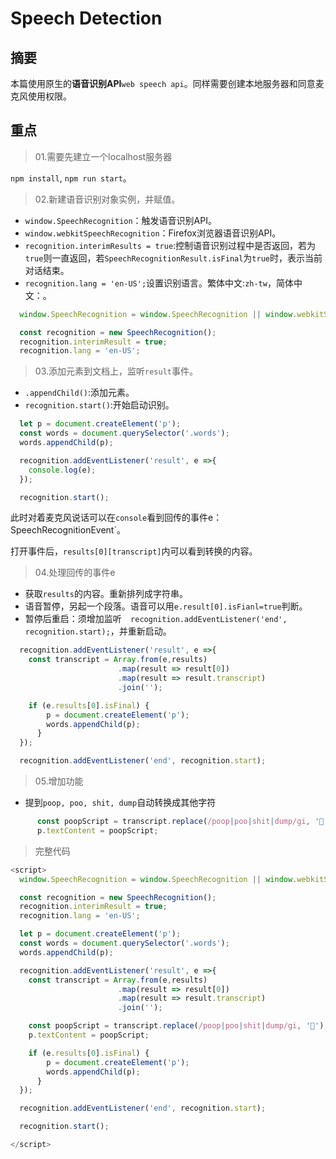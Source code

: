 # Speech Detection

## 摘要

本篇使用原生的**语音识别API**`web speech api`。同样需要创建本地服务器和同意麦克风使用权限。

## 重点

>01.需要先建立一个localhost服务器

`npm install`, `npm run start`。

>02.新建语音识别对象实例，并赋值。

- `window.SpeechRecognition`：触发语音识别API。
- `window.webkitSpeechRecognition`：Firefox浏览器语音识别API。
- `recognition.interimResults = true`:控制语音识别过程中是否返回，若为`true`则一直返回，若`SpeechRecognitionResult.isFinal`为`true`时，表示当前对话结束。
- `recognition.lang = 'en-US';`设置识别语言。繁体中文:`zh-tw`，简体中文：。

```javascript
  window.SpeechRecognition = window.SpeechRecognition || window.webkitSpeechRecognition;

  const recognition = new SpeechRecognition();
  recognition.interimResult = true;
  recognition.lang = 'en-US';
```

>03.添加元素到文档上，监听`result`事件。

- `.appendChild()`:添加元素。
- `recognition.start()`:开始启动识别。

```javascript
  let p = document.createElement('p');
  const words = document.querySelector('.words');
  words.appendChild(p);

  recognition.addEventListener('result', e =>{
    console.log(e);
  });

  recognition.start();
```

此时对着麦克风说话可以在`console`看到回传的事件e：SpeechRecognitionEvent`。

打开事件后，`results[0][transcript]`内可以看到转换的内容。

>04.处理回传的事件e

- 获取`results`的内容。重新排列成字符串。
- 语音暂停，另起一个段落。语音可以用`e.result[0].isFianl=true`判断。
- 暂停后重启：须增加监听`  recognition.addEventListener('end', recognition.start);`，并重新启动。

```javascript
  recognition.addEventListener('result', e =>{
    const transcript = Array.from(e,results)
                        .map(result => result[0])
                        .map(result => result.transcript)
                        .join('');

    if (e.results[0].isFinal) {
        p = document.createElement('p');
        words.appendChild(p);
      }
  });

  recognition.addEventListener('end', recognition.start);
```

>05.增加功能
- 提到`poop, poo, shit, dump`自动转换成其他字符


```javascript
      const poopScript = transcript.replace(/poop|poo|shit|dump/gi, '💩');
      p.textContent = poopScript;
```

> 完整代码

```javascript
<script>
  window.SpeechRecognition = window.SpeechRecognition || window.webkitSpeechRecognition;

  const recognition = new SpeechRecognition();
  recognition.interimResult = true;
  recognition.lang = 'en-US';

  let p = document.createElement('p');
  const words = document.querySelector('.words');
  words.appendChild(p);

  recognition.addEventListener('result', e =>{
    const transcript = Array.from(e,results)
                        .map(result => result[0])
                        .map(result => result.transcript)
                        .join('');

    const poopScript = transcript.replace(/poop|poo|shit|dump/gi, '💩');
    p.textContent = poopScript;

    if (e.results[0].isFinal) {
        p = document.createElement('p');
        words.appendChild(p);
      }
  });

  recognition.addEventListener('end', recognition.start);

  recognition.start();

</script>
```

